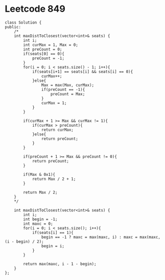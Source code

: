 # Leetcode 849
    class Solution {
    public:
        /*
        int maxDistToClosest(vector<int>& seats) {
            int i;
            int curMax = 1, Max = 0;
            int preCount = 0;
            if(seats[0] == 0){
                preCount = -1;
            }
            for(i = 0; i < seats.size() - 1; i++){
                if(seats[i+1] == seats[i] && seats[i] == 0){
                    curMax++;
                }else{
                    Max = max(Max, curMax);
                    if(preCount == -1){
                        preCount = Max;
                    }
                    curMax = 1;
                }
            }

            if(curMax + 1 >= Max && curMax != 1){
                if(curMax > preCount){
                    return curMax;
                }else{
                    return preCount;
                }
            }

            if(preCount + 1 >= Max && preCount != 0){
                return preCount;
            }

            if(Max & 0x1){
                return Max / 2 + 1;
            }

            return Max / 2;
        }
        */

        int maxDistToClosest(vector<int>& seats) {
            int i;
            int begin = -1;
            int maxc = 0;
            for(i = 0; i < seats.size(); i++){
                if(seats[i] == 1){
                    begin == -1 ? maxc = max(maxc, i) : maxc = max(maxc, (i - begin) / 2);
                    begin = i;
                }
            }

            return max(maxc, i - 1 - begin);
        }
    };
